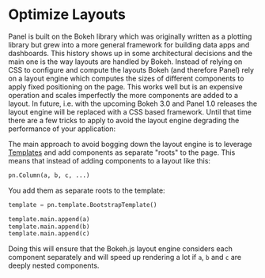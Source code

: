 # Optimize Layouts

Panel is built on the Bokeh library which was originally written as a plotting library but grew into a more general framework for building data apps and dashboards. This history shows up in some architectural decisions and the main one is the way layouts are handled by Bokeh. Instead of relying on CSS to configure and compute the layouts Bokeh (and therefore Panel) rely on a layout engine which computes the sizes of different components to apply fixed positioning on the page. This works well but is an expensive operation and scales imperfectly the more components are added to a layout. In future, i.e. with the upcoming Bokeh 3.0 and Panel 1.0 releases the layout engine will be replaced with a CSS based framework. Until that time there are a few tricks to apply to avoid the layout engine degrading the performance of your application:

The main approach to avoid bogging down the layout engine is to leverage [Templates](./Templates.ipynb) and add components as separate "roots" to the page. This means that instead of adding components to a layout like this:

```python
pn.Column(a, b, c, ...)
```

You add them as separate roots to the template:

```python
template = pn.template.BootstrapTemplate()

template.main.append(a)
template.main.append(b)
template.main.append(c)
```

Doing this will ensure that the Bokeh.js layout engine considers each component separately and will speed up rendering a lot if `a`, `b` and `c` are deeply nested components.